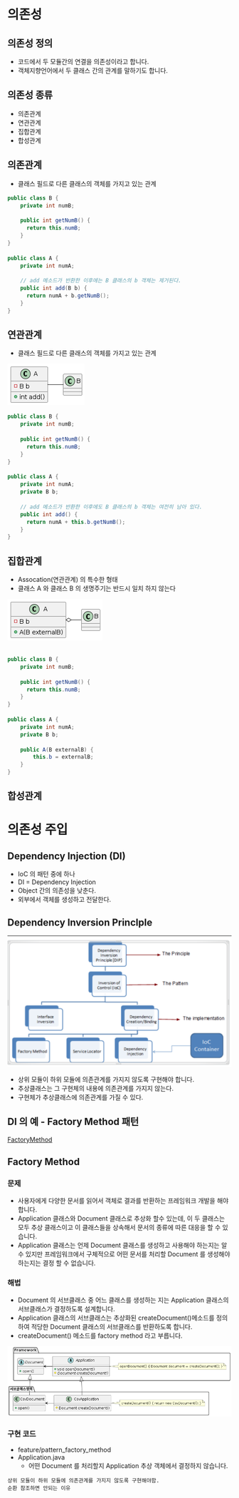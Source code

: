 # 의존성
## 의존성 정의
- 코드에서 두 모듈간의 연결을 의존성이라고 합니다.
- 객체지향언어에서 두 클래스 간의 관계를 말하기도 합니다.
## 의존성 종류
- 의존관계
- 연관관계
- 집합관계
- 합성관계

## 의존관계
- 클래스 필드로 다른 클래스의 객체를 가지고 있는 관계


```java
public class B {
    private int numB;
    
    public int getNumB() {
      return this.numB;
    }
}

public class A {
    private int numA;
    
    // add 메소드가 반환한 이후에는 B 클래스의 b 객체는 제거된다. 
    public int add(B b) {
      return numA + b.getNumB();
    }
}
```

## 연관관계
- 클래스 필드로 다른 클래스의 객체를 가지고 있는 관계
<img src="../image/3San3e0W30NGlQVueyPm2FGa1OmIi9XI9-FTPNh3woNBpSeN0iToQ7iaRQqsXIbB7xMBKQpSEpnU0XnMXE62B0PEQPhf8_9mce_JHjCF.png"/>

```java
public class B {
    private int numB;
    
    public int getNumB() {
      return this.numB;
    }
}

public class A {
    private int numA;
    private B b;
    
    // add 메소드가 반환한 이후에도 B 클래스의 b 객체는 여전히 남아 있다.
    public int add() {
      return numA + this.b.getNumB();
    }
}
```

## 집합관계
- Assocation(연관관계) 의 특수한 형태
- 클래스 A 와 클래스 B 의 생명주기는 반드시 일치 하지 않는다

<img src="../image/3Sf12e0W44RX_PpYNnRX8RIJZ2ObsXYZGH3TFLTlyRsMaroiVC9poBlMMxQrbgheoj86HUaK2hS6YvS00mS_ki1E3l7fKOMBc-aZigX6qtxqCT4F.png"/>

```java

public class B {
    private int numB;
    
    public int getNumB() {
      return this.numB;
    }
}

public class A {
    private int numA;
    private B b;
    
    public A(B externalB) {
        this.b = externalB;
    }
}
```

## 합성관계

# 의존성 주입
## Dependency Injection (DI)
- IoC 의 패턴 중에 하나
- DI = Dependency Injection
- Object 간의 의존성을 낮춘다.
- 외부에서 객체를 생성하고 전달한다.
  

## Dependency Inversion Princlple
<img src="../image/dip_hierarchy.png"/>

- 상위 모듈이 하위 모듈에 의존관계를 가지지 않도록 구현해야 합니다.
- 추상클래스는 그 구현체의 내용에 의존관계를 가지지 않는다.
- 구현체가 추상클래스에 의존관계를 가질 수 있다.

## DI 의 예 - Factory Method 패턴
[FactoryMethod](https://ko.wikipedia.org/wiki/소프트웨어_디자인_패턴)

## Factory Method
### 문제
- 사용자에게 다양한 문서를 읽어서 객체로 결과를 반환하는 프레임워크 개발을 해야 합니다.
- Application 클래스와 Document 클래스로 추상화 할수 있는데, 이 두 클래스는 모두 추상 클래스이고 이 클래스들을 상속해서 문서의 종류에 따른 대응을 할 수 있습니다.
- Application 클래스는 언제 Document 클래스를 생성하고 사용해야 하는지는 알 수 있지만 프레임워크에서 구체적으로 어떤 문서를 처리할 Document 를 생성해야 하는지는 결정 할 수 없습니다.

### 해법
- Document 의 서브클래스 중 어느 클래스를 생성하는 지는 Application 클래스의 서브클래스가 결정하도록 설계합니다.
- Application 클래스의 서브클래스는 추상화된 createDocument()메소드를 정의하여 적당한 Document 클래스의 서브클래스를 반환하도록 합니다.
- createDocument() 메소드를 factory method 라고 부릅니다.

<img src="../image/ZL2nJiCm4Dtz5IUn55Nv0L2HK17_uJhNr4fgMxRJ3YL3fKw8dGwe4oiR0__Ky0-SWXCifmCtMDRTU-_UErTAPRZbQrXmKHPMrogVwqfRy9OhHoDKdXcQyGBXaO2urRQ47MD0nHUESCA3gBXpyA15lIO2ZI7K5BH1DRdk6ir5rhqnbHJSIwq2SGeRBVEEsKi6XQjeHo_JWB38FIRGfdkLzWXM5YiFDuaWxFx4ylup6udTaX8P.png"/>

### 구현 코드
- feature/pattern_factory_method
- Application.java
  - 어떤 Document 를 처리할지 Application 추상 객체에서 결정하지 않습니다.

~~~
상위 모듈이 하위 모듈에 의존관계를 가지지 않도록 구현해야함.
순환 참조하면 안되는 이유
~~~
